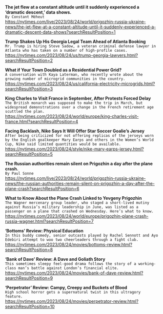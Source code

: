 **The jet flew at a constant altitude until it suddenly experienced a ‘dramatic descent,’ data shows.**\
`By Constant Méheut`\
https://nytimes.com/live/2023/08/24/world/prigozhin-russia-ukraine-news/the-jet-flew-at-a-constant-altitude-until-it-suddenly-experienced-a-dramatic-descent-data-shows?searchResultPosition=1

**Trump Shakes Up His Georgia Legal Team Ahead of Atlanta Booking**\
`Mr. Trump is hiring Steve Sadow, a veteran criminal defense lawyer in Atlanta who has taken on a number of high-profile cases.`\
https://nytimes.com/2023/08/24/us/trump-georgia-lawyers.html?searchResultPosition=2

**What if Your Town Doubled as a Residential Power Grid?**\
`A conversation with Kaya Laterman, who recently wrote about the growing number of microgrid communities in the country.`\
https://nytimes.com/2023/08/24/us/california-electricity-microgrids.html?searchResultPosition=3

**King Charles to Visit France in September, After Protests Forced Delay**\
`The British monarch was supposed to make the trip in March, but widespread demonstrations over a change in the French retirement age scuttled the plan.`\
https://nytimes.com/2023/08/24/world/europe/king-charles-visit-france.html?searchResultPosition=4

**Facing Backlash, Nike Says It Will Offer Star Soccer Goalie’s Jersey**\
`After being criticized for not offering replicas of the jerseys worn by the English goalkeeper Mary Earps and others in the Women’s World Cup, Nike said limited quantities would be available.`\
https://nytimes.com/2023/08/24/style/nike-mary-earps-jersey.html?searchResultPosition=5

**The Russian authorities remain silent on Prigozhin a day after the plane crash.**\
`By Paul Sonne`\
https://nytimes.com/live/2023/08/24/world/prigozhin-russia-ukraine-news/the-russian-authorities-remain-silent-on-prigozhin-a-day-after-the-plane-crash?searchResultPosition=6

**What to Know About the Plane Crash Linked to Yevgeny Prigozhin**\
`The Wagner mercenary group leader, who staged a short-lived mutiny against Russia’s military leadership in June, was listed as a passenger on a plane that crashed on Wednesday. Here’s what to know.`\
https://nytimes.com/2023/08/24/world/europe/prigozhin-plane-crash-russia-wagner.html?searchResultPosition=7

**‘Bottoms’ Review: Physical Education**\
`In this buddy comedy, senior outcasts played by Rachel Sennott and Ayo Edebiri attempt to woo two cheerleaders through a fight club.`\
https://nytimes.com/2023/08/24/movies/bottoms-review.html?searchResultPosition=8

**‘Bank of Dave’ Review: A Dave and Goliath Story**\
`This sometimes sleepy feel-good drama follows the story of a working-class man’s battle against London’s financial elite.`\
https://nytimes.com/2023/08/24/movies/bank-of-dave-review.html?searchResultPosition=9

**‘Perpetrator’ Review: Campy, Creepy and Buckets of Blood**\
`High school horror gets a supernatural twist in this ultragory feature.`\
https://nytimes.com/2023/08/24/movies/perpetrator-review.html?searchResultPosition=10

